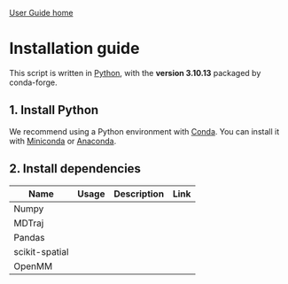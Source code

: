[User Guide home](Manual.md)
# Installation guide

This script is written in [Python](https://www.python.org/), with the **version 3.10.13** packaged by conda-forge.

## 1. Install Python
We recommend using a Python environment with [Conda](https://docs.conda.io/projects/conda/en/stable/index.html). You can install it with [Miniconda](https://docs.conda.io/projects/miniconda/en/latest/) or [Anaconda](https://www.anaconda.com/download/).

## 2. Install dependencies
| Name   | Usage | Description | Link |
| ------ | ----- | ----------- | ---- |
| Numpy  ||||
| MDTraj ||||
| Pandas ||||
| scikit-spatial ||||
| OpenMM ||||
